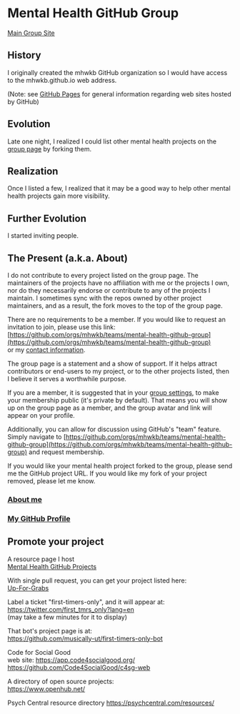 # Mental Health GitHub Group

[Main Group Site](https://github.com/mhwkb)

## History
I originally created the mhwkb GitHub organization so I would have access
to the mhwkb.github.io web address.

(Note: see [GitHub Pages](https://pages.github.com/) for general information regarding web sites hosted by GitHub)

## Evolution
Late one night, I realized I could list other mental health projects on
the [group page](https://github.com/mhwkb) by forking them.

## Realization
Once I listed a few, I realized that it may be a good way to help other mental
health projects gain more visibility.

## Further Evolution
I started inviting people.

## The Present (a.k.a. About)
I do not contribute to every project listed on the group page. The
maintainers of the projects have no affiliation with me or the projects I own,
nor do they necessarily endorse or contribute to any of the projects I maintain.
I sometimes sync with the repos owned by other project maintainers, and as a result,
the fork moves to the top of the group page.

There are no requirements to be a member. If you would like to request an
invitation to join, please use this link:<br />
[https://github.com/orgs/mhwkb/teams/mental-health-github-group](https://github.com/orgs/mhwkb/teams/mental-health-github-group)<br />
or my [contact information](https://github.com/mhwkb/mhwkb.github.io#contact).

The group page is a statement and a show of support. If it helps
attract contributors or end-users to my project, or to the other projects
listed, then I believe it serves a worthwhile purpose.

If you are a member, it is suggested that in your [group settings](https://github.com/orgs/mhwkb/people), to make your membership
public (it's private by default). That means you will show up on the group page as
a member, and the group avatar and link will appear on your profile.

Additionally, you can allow for discussion using GitHub's "team" feature. Simply navigate to [https://github.com/orgs/mhwkb/teams/mental-health-github-group](https://github.com/orgs/mhwkb/teams/mental-health-github-group) and request membership.

If you would like your mental health project forked to the group, please
send me the GitHub project URL. If you would like my fork of your project
removed, please let me know.

### [About me](https://github.com/mhwkb/mhwkb.github.io#about-andy-alt-project-owner)
### [My GitHub Profile](https://github.com/andy5995)

## Promote your project

A resource page I host<br />
[Mental Health GitHub Projects](https://github.com/mhwkb/mhwkb.github.io/tree/jekyll/mhgh_group/list)

With single pull request, you can get your project listed here:<br />
[Up-For-Grabs](http://up-for-grabs.net/)

Label a ticket "first-timers-only", and it will appear at:<br >
https://twitter.com/first_tmrs_only?lang=en<br />
(may take a few minutes for it to display)

That bot's project page is at:<br />
https://github.com/musically-ut/first-timers-only-bot

Code for Social Good<br >
web site: https://app.code4socialgood.org/<br />
https://github.com/Code4SocialGood/c4sg-web

A directory of open source projects:<br />
https://www.openhub.net/

Psych Central resource directory
https://psychcentral.com/resources/
